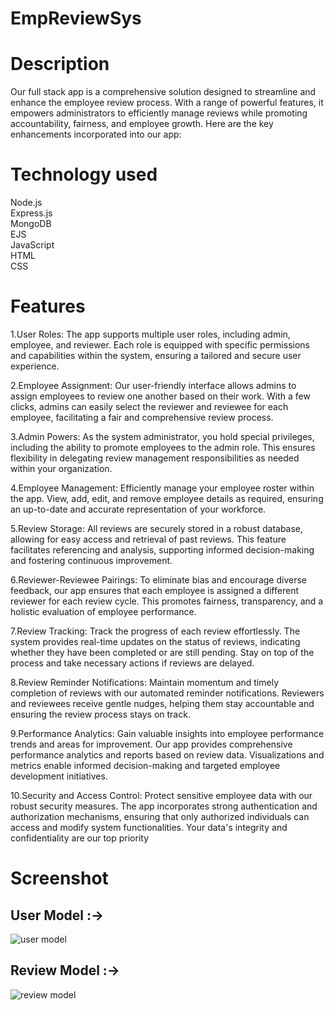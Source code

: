 # EmpReviewSys
# Description
Our full stack app is a comprehensive solution designed to streamline and enhance the employee review process. With a range of powerful features, it empowers administrators to efficiently manage reviews while promoting accountability, fairness, and employee growth. Here are the key enhancements incorporated into our app:<br />
# Technology used
  Node.js<br />
  Express.js<br />
  MongoDB<br />
  EJS<br />
  JavaScript<br />
  HTML<br />
  CSS<br />
# Features
1.User Roles:
The app supports multiple user roles, including admin, employee, and reviewer. Each role is equipped with specific permissions and capabilities within the system, ensuring a tailored and secure user experience.

2.Employee Assignment:
Our user-friendly interface allows admins to assign employees to review one another based on their work. With a few clicks, admins can easily select the reviewer and reviewee for each employee, facilitating a fair and comprehensive review process.

3.Admin Powers:
As the system administrator, you hold special privileges, including the ability to promote employees to the admin role. This ensures flexibility in delegating review management responsibilities as needed within your organization.

4.Employee Management:
Efficiently manage your employee roster within the app. View, add, edit, and remove employee details as required, ensuring an up-to-date and accurate representation of your workforce.

5.Review Storage:
All reviews are securely stored in a robust database, allowing for easy access and retrieval of past reviews. This feature facilitates referencing and analysis, supporting informed decision-making and fostering continuous improvement.

6.Reviewer-Reviewee Pairings:
To eliminate bias and encourage diverse feedback, our app ensures that each employee is assigned a different reviewer for each review cycle. This promotes fairness, transparency, and a holistic evaluation of employee performance.

7.Review Tracking:
Track the progress of each review effortlessly. The system provides real-time updates on the status of reviews, indicating whether they have been completed or are still pending. Stay on top of the process and take necessary actions if reviews are delayed.

8.Review Reminder Notifications:
Maintain momentum and timely completion of reviews with our automated reminder notifications. Reviewers and reviewees receive gentle nudges, helping them stay accountable and ensuring the review process stays on track.

9.Performance Analytics:
Gain valuable insights into employee performance trends and areas for improvement. Our app provides comprehensive performance analytics and reports based on review data. Visualizations and metrics enable informed decision-making and targeted employee development initiatives.

10.Security and Access Control:
Protect sensitive employee data with our robust security measures. The app incorporates strong authentication and authorization mechanisms, ensuring that only authorized individuals can access and modify system functionalities. Your data's integrity and confidentiality are our top priority

# Screenshot
  ## User Model :->
![user model](https://github.com/Ngp55/EmpReviewSystem/assets/40921926/026fae1d-88f2-4d2a-8cc4-69d3e11f60b2)
  ## Review Model :->
![review model](https://github.com/Ngp55/EmpReviewSystem/assets/40921926/a69968c2-7037-4159-a040-2a9287072639)
